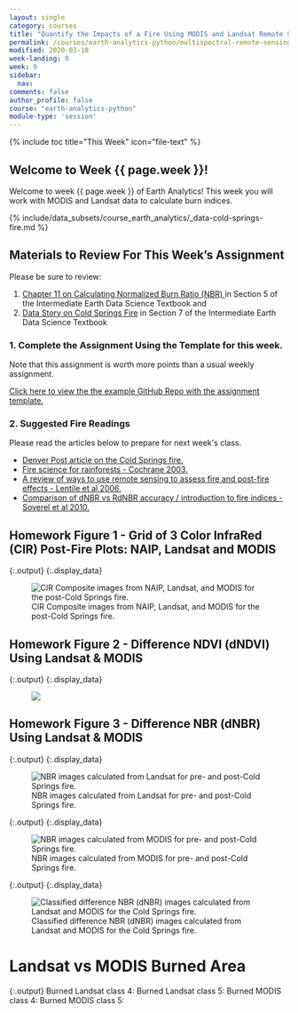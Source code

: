 ```yaml
---
layout: single
category: courses
title: "Quantify the Impacts of a Fire Using MODIS and Landsat Remote Sensing Data in Python"
permalink: /courses/earth-analytics-python/multispectral-remote-sensing-modis/
modified: 2020-03-18
week-landing: 9
week: 9
sidebar:
  nav:
comments: false
author_profile: false
course: "earth-analytics-python"
module-type: 'session'
---
```


{% include toc title="This Week" icon="file-text" %}

<div class="notice--info" markdown="1">

## <i class="fa fa-ship" aria-hidden="true"></i> Welcome to Week {{ page.week }}!

Welcome to week {{ page.week }} of Earth Analytics! This week you will work with MODIS and 
Landsat data to calculate burn indices.  

{% include/data_subsets/course_earth_analytics/_data-cold-springs-fire.md %}

</div>


## Materials to Review For This Week’s Assignment

Please be sure to review:
1. <a href="https://www.earthdatascience.org/courses/use-data-open-source-python/multispectral-remote-sensing/vegetation-indices-in-python/" target="_blank">Chapter 11 on Calculating Normalized Burn Ratio (NBR) </a> in Section 5 of the Intermediate Earth Data Science Textbook and 
2. <a href="https://www.earthdatascience.org/courses/use-data-open-source-python/data-stories/cold-springs-wildfire/" target="_blank">Data Story on Cold Springs Fire</a> in Section 7 of the Intermediate Earth Data Science Textbook

### 1. Complete the Assignment Using the Template for this week. 

Note that this assignment is worth more points than a usual weekly assignment. 

<a href="https://github.com/earthlab-education/ea-python-2020-09-cold-springs-workflows-h4-template" target="_blank">Click here to view the the example GitHub Repo with the assignment template. </a>

### 2. Suggested Fire Readings

Please read the articles below to prepare for next week's class.

* <a href="http://www.denverpost.com/2016/07/13/cold-springs-fire-wednesday/" target="_blank">Denver Post article on the Cold Springs fire.</a>
* <a href="http://www.nature.com/nature/journal/v421/n6926/full/nature01437.html" target="_blank" data-proofer-ignore=''>Fire science for rainforests -  Cochrane 2003.</a>
* <a href="https://www.webpages.uidaho.edu/for570/Readings/2006_Lentile_et_al.pdf
" target="_blank">A review of ways to use remote sensing to assess fire and post-fire effects - Lentile et al 2006.</a>
* <a href="http://www.sciencedirect.com/science/article/pii/S0034425710001100" target="_blank"> Comparison of dNBR vs RdNBR accuracy / introduction to fire indices -  Soverel et al 2010.</a>
















## Homework Figure 1 - Grid of 3 Color InfraRed (CIR) Post-Fire Plots: NAIP, Landsat and MODIS


{:.output}
{:.display_data}

<figure>

<img src = "{{ site.url }}/images/courses/earth-analytics-python/09-multispectral-remote-sensing-fire/2017-01-01-week-09-spectral-remote-sensing-modis/2017-01-01-week-09-spectral-remote-sensing-modis_18_0.png" alt = "CIR Composite images from NAIP, Landsat, and MODIS for the post-Cold Springs fire.">
<figcaption>CIR Composite images from NAIP, Landsat, and MODIS for the post-Cold Springs fire.</figcaption>

</figure>





## Homework Figure 2 - Difference NDVI (dNDVI) Using Landsat & MODIS


{:.output}
{:.display_data}

<figure>

<img src = "{{ site.url }}/images/courses/earth-analytics-python/09-multispectral-remote-sensing-fire/2017-01-01-week-09-spectral-remote-sensing-modis/2017-01-01-week-09-spectral-remote-sensing-modis_21_0.png">

</figure>




## Homework Figure 3 - Difference NBR (dNBR) Using Landsat & MODIS




{:.output}
{:.display_data}

<figure>

<img src = "{{ site.url }}/images/courses/earth-analytics-python/09-multispectral-remote-sensing-fire/2017-01-01-week-09-spectral-remote-sensing-modis/2017-01-01-week-09-spectral-remote-sensing-modis_25_0.png" alt = "NBR images calculated from Landsat for pre- and post-Cold Springs fire.">
<figcaption>NBR images calculated from Landsat for pre- and post-Cold Springs fire.</figcaption>

</figure>










{:.output}
{:.display_data}

<figure>

<img src = "{{ site.url }}/images/courses/earth-analytics-python/09-multispectral-remote-sensing-fire/2017-01-01-week-09-spectral-remote-sensing-modis/2017-01-01-week-09-spectral-remote-sensing-modis_31_0.png" alt = "NBR images calculated from MODIS for pre- and post-Cold Springs fire.">
<figcaption>NBR images calculated from MODIS for pre- and post-Cold Springs fire.</figcaption>

</figure>








{:.output}
{:.display_data}

<figure>

<img src = "{{ site.url }}/images/courses/earth-analytics-python/09-multispectral-remote-sensing-fire/2017-01-01-week-09-spectral-remote-sensing-modis/2017-01-01-week-09-spectral-remote-sensing-modis_35_0.png" alt = "Classified difference NBR (dNBR) images calculated from Landsat and MODIS for the Cold Springs fire.">
<figcaption>Classified difference NBR (dNBR) images calculated from Landsat and MODIS for the Cold Springs fire.</figcaption>

</figure>






# Landsat vs MODIS  Burned Area



{:.output}
    Burned Landsat class 4:
    Burned Landsat class 5:
    Burned MODIS class 4:
    Burned MODIS class 5:








